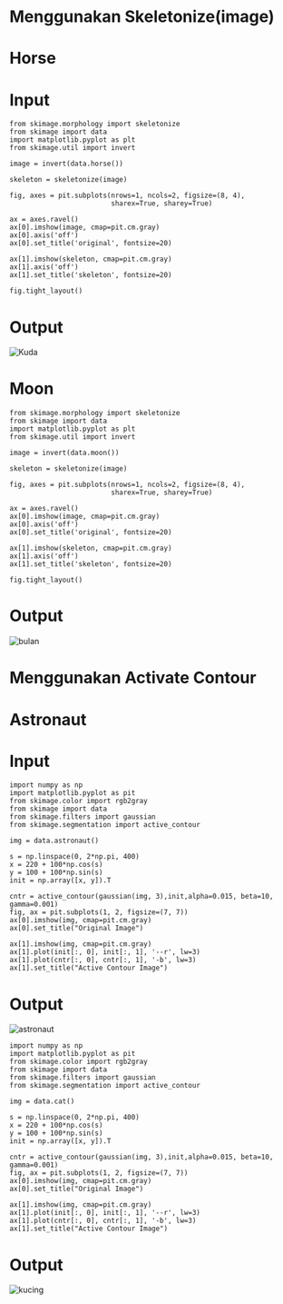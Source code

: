 
# Menggunakan Skeletonize(image)

# Horse

# Input 
```
from skimage.morphology import skeletonize
from skimage import data
import matplotlib.pyplot as plt
from skimage.util import invert

image = invert(data.horse())

skeleton = skeletonize(image)

fig, axes = pit.subplots(nrows=1, ncols=2, figsize=(8, 4),
                         sharex=True, sharey=True)

ax = axes.ravel()
ax[0].imshow(image, cmap=pit.cm.gray)
ax[0].axis('off')
ax[0].set_title('original', fontsize=20)

ax[1].imshow(skeleton, cmap=pit.cm.gray)
ax[1].axis('off')
ax[1].set_title('skeleton', fontsize=20)

fig.tight_layout()
```
# Output
![Kuda](https://github.com/muhammadzidanfadilah/Pengolahan_Citra_Pertemuan_11/assets/115553474/92aec015-f52f-45c7-96e3-515931a5b4bb)


# Moon
```
from skimage.morphology import skeletonize
from skimage import data
import matplotlib.pyplot as plt
from skimage.util import invert

image = invert(data.moon())

skeleton = skeletonize(image)

fig, axes = pit.subplots(nrows=1, ncols=2, figsize=(8, 4),
                         sharex=True, sharey=True)

ax = axes.ravel()
ax[0].imshow(image, cmap=pit.cm.gray)
ax[0].axis('off')
ax[0].set_title('original', fontsize=20)

ax[1].imshow(skeleton, cmap=pit.cm.gray)
ax[1].axis('off')
ax[1].set_title('skeleton', fontsize=20)

fig.tight_layout()
```
# Output
![bulan](https://github.com/muhammadzidanfadilah/Pengolahan_Citra_Pertemuan_11/assets/115553474/91987510-01d9-4d07-b5a6-618922c35de1)




# Menggunakan Activate Contour
# Astronaut
# Input

```
import numpy as np
import matplotlib.pyplot as pit
from skimage.color import rgb2gray
from skimage import data
from skimage.filters import gaussian
from skimage.segmentation import active_contour

img = data.astronaut()

s = np.linspace(0, 2*np.pi, 400)
x = 220 + 100*np.cos(s)
y = 100 + 100*np.sin(s)
init = np.array([x, y]).T

cntr = active_contour(gaussian(img, 3),init,alpha=0.015, beta=10, gamma=0.001)
fig, ax = pit.subplots(1, 2, figsize=(7, 7))
ax[0].imshow(img, cmap=pit.cm.gray)
ax[0].set_title("Original Image")

ax[1].imshow(img, cmap=pit.cm.gray)
ax[1].plot(init[:, 0], init[:, 1], '--r', lw=3)
ax[1].plot(cntr[:, 0], cntr[:, 1], '-b', lw=3)
ax[1].set_title("Active Contour Image")
```

# Output
![astronaut](https://github.com/muhammadzidanfadilah/Pengolahan_Citra_Pertemuan_11/assets/115553474/379c64b5-0c75-4be8-974c-618127fdf1b8)


```
import numpy as np
import matplotlib.pyplot as pit
from skimage.color import rgb2gray
from skimage import data
from skimage.filters import gaussian
from skimage.segmentation import active_contour

img = data.cat()

s = np.linspace(0, 2*np.pi, 400)
x = 220 + 100*np.cos(s)
y = 100 + 100*np.sin(s)
init = np.array([x, y]).T

cntr = active_contour(gaussian(img, 3),init,alpha=0.015, beta=10, gamma=0.001)
fig, ax = pit.subplots(1, 2, figsize=(7, 7))
ax[0].imshow(img, cmap=pit.cm.gray)
ax[0].set_title("Original Image")

ax[1].imshow(img, cmap=pit.cm.gray)
ax[1].plot(init[:, 0], init[:, 1], '--r', lw=3)
ax[1].plot(cntr[:, 0], cntr[:, 1], '-b', lw=3)
ax[1].set_title("Active Contour Image")
```

# Output
![kucing](https://github.com/muhammadzidanfadilah/Pengolahan_Citra_Pertemuan_11/assets/115553474/0dd52a2d-6221-411f-923b-e6616055d586)
